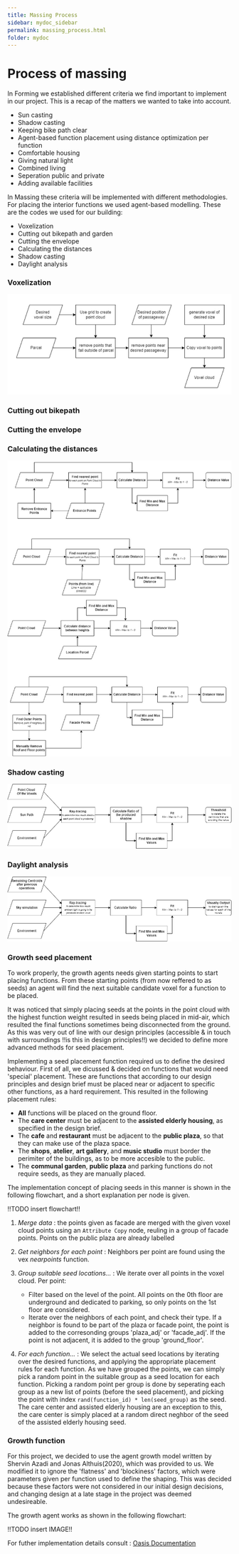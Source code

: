 ```yaml
---
title: Massing Process
sidebar: mydoc_sidebar
permalink: massing_process.html
folder: mydoc
---
```


# Process of massing
In Forming we established different criteria we find important to implement in our project. This is a recap of the matters we wanted to take into account. 

- Sun casting
- Shadow casting
- Keeping bike path clear
- Agent-based function placement using distance optimization per function
- Comfortable housing
- Giving natural light 
- Combined living
- Seperation public and private
- Adding available facilities 

In Massing these criteria will be implemented with different methodologies. For placing the interior functions we used agent-based modelling. These are the codes we used for our building:
- Voxelization
- Cutting out bikepath and garden
- Cutting the envelope
- Calculating the distances
- Shadow casting
- Daylight analysis

### Voxelization
![voxels](../images/voxels.jpg) 

### Cutting out bikepath
### Cutting the envelope
### Calculating the distances
![distance](../images/distance.jpg)
### Shadow casting
![shadowcast](../images/shadowcast.jpg)
### Daylight analysis
![daylight](../images/daylight.jpg)

### Growth seed placement

To work properly, the growth agents needs given starting points to start placing functions. From these starting points (from now reffered to as seeds) an agent will find the next suitable candidate voxel for a function to be placed.

It was noticed that simply placing seeds at the points in the point cloud with the highest function weight resulted in seeds being placed in mid-air, which resulted the final functions sometimes being disconnected from the ground. As this was very out of line with our design principles (accessible & in touch with surroundings !!is this in design principles!!) we decided to define more advanced methods for seed placement.

Implementing a seed placement function required us to define the desired behaviour. First of all, we dicussed & decided on functions that would need 'special' placement. These are functions that according to our design principles and design brief must be placed near or adjacent to specific other functions, as a hard requirement. This resulted in the following placement rules:
- **All** functions will be placed on the ground floor.
- The **care center** must be adjacent to the **assisted elderly housing**, as specified in the design brief.
- The **cafe** and **restaurant** must be adjacent to the **public plaza**, so that they can make use of the plaza space.
- The **shops**, **atelier**, **art gallery**, and **music studio** must border the perimiter of the buildings, as to be more accesible to the public.
- The **communal garden**, **public plaza** and parking functions do not require seeds, as they are manually placed.

The implementation concept of placing seeds in this manner is shown in the following flowchart, and a short explanation per node is given.

!!TODO insert flowchart!!

1. *Merge data* : the points given as facade are merged with the given voxel cloud points using an `Attribute Copy` node, reuling in a group of facade points. Points on the public plaza are already labelled

2. *Get neighbors for each point* : Neighbors per point are found using the vex *nearpoints* function.

3. *Group suitable seed locations...* : We iterate over all points in the voxel cloud. Per point:
	- Filter based on the level of the point. All points on the 0th floor are underground and dedicated to parking, so only points on the 1st floor are considered.
	- Iterate over the neighbors of each point, and check their type. If a neighbor is found to be part of the plaza or facade point, the point is added to the corresonding groups 'plaza_adj' or 'facade_adj'. If the point is not adjacent, it is added to the group 'ground_floor'.
4. *For each function...* : We select the actual seed locations by iterating over the desired functions, and applying the appropriate placement rules for each function. As we have grouped the points, we can simply pick a random point in the suitable group as a seed location for each function. Picking a random point per group is done by seperating each group as a new list of points (before the seed placement), and picking the point with index `rand(function_id) * len(seed_group)` as the seed. The care center and assisted elderly housing are an exception to this, the care center is simply placed at a random direct neghbor of the seed of the assisted elderly housing seed.


### Growth function
For this project, we decided to use the agent growth model written by Shervin Azadi and Jonas Althuis(2020), which was provided to us. We modified it to ignore the 'flatness' and 'blockiness' factors, which were parameters given per function used to define the shaping. This was decided because these factors were not considered in our initial design decisions, and changing design at a late stage in the project was deemed undesireable.

The growth agent works as shown in the following flowchart:

!!TODO insert IMAGE!!

For futher implementation details consult : [Oasis Documentation](https://github.com/Pirouz-Nourian/Spatial_Computing_Design_Studio19) 




